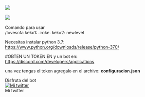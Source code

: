 

<img src="https://i.imgur.com/EIVdRDQ.png">
<br>
<br>
<img src="https://i.imgur.com/9OMXnvy.png">
<br>
<br>
Comando para usar
<br>
/lovesofa keko1: .iroke. keko2: newlevel



Necesitas instalar python 3.7: https://www.python.org/downloads/release/python-370/

#OBTEN UN TOKEN EN y un bot en: https://discord.com/developers/applications

una vez tengas el token agregalo en el archivo: <b>configuracion.json</b>

Disfruta del bot
<br>
<a title="Mi twitter" href="https://twitter.com/jose89fcb"><img src="https://i.imgur.com/QCHCEon.png" alt="Mi twitter" /></a>
<br>
Mi twitter
